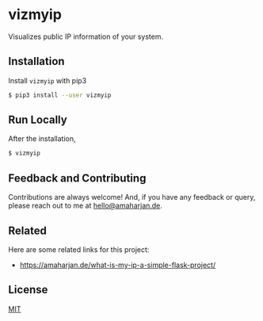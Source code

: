 # vizmyip
Visualizes public IP information of your system.

## Installation
Install `vizmyip` with pip3
```bash
$ pip3 install --user vizmyip
```

## Run Locally
After the installation,
```bash
$ vizmyip
```

## Feedback and Contributing
Contributions are always welcome! And, if you have any feedback or query, please reach out to me at hello@amaharjan.de.

## Related
Here are some related links for this project:
- https://amaharjan.de/what-is-my-ip-a-simple-flask-project/

## License
[MIT](./LICENSE)
